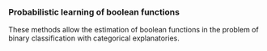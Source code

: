 ### Probabilistic learning of boolean functions

These methods allow the estimation of boolean functions in the problem of binary classification with categorical explanatories.
